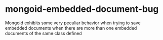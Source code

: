 mongoid-embedded-document-bug
=============================

Mongoid exhibits some very peculiar behavior when trying to save embedded documents when there are more than one embedded documents of the same class defined


